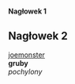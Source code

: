 #### Nagłowek 1 
## Nagłowek 2
[joemonster](http://joemonster.org "strona nr1")<br>
**gruby**<br>
*pochylony*

